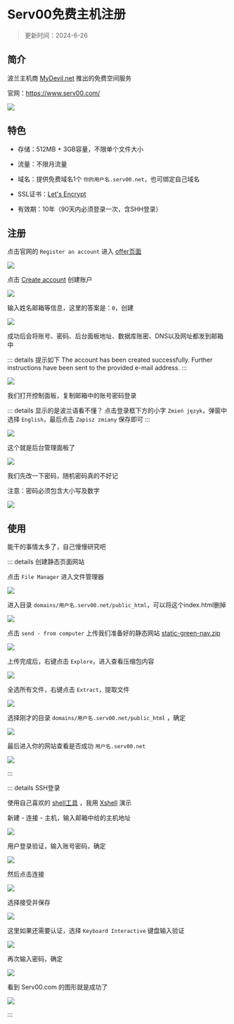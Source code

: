 # Serv00免费主机注册

> 更新时间：2024-6-26


## 简介

波兰主机商 [MyDevil.net](http://www.mydevil.net/) 推出的免费空间服务

官网：https://www.serv00.com/

![](/server/serv00/serv00-01.png)


## 特色

* 存储：512MB + 3GB容量，不限单个文件大小

* 流量：不限月流量

* 域名：提供免费域名1个 `你的用户名.serv00.net`，也可绑定自己域名

* SSL证书：[Let's Encrypt](https://letsencrypt.org/zh-cn/)

* 有效期：10年（90天内必须登录一次，含SHH登录）


## 注册

点击官网的 `Register an account` 进入 [offer页面](https://www.serv00.com/offer)

![](/server/serv00/serv00-02.png)


点击 [Create account](https://www.serv00.com/offer/create_new_account) 创建账户

![](/server/serv00/serv00-03.png)

输入姓名邮箱等信息，这里的答案是：`0`，创建

![](/server/serv00/serv00-04.png)

成功后会将账号、密码、后台面板地址、数据库账密、DNS以及网址都发到邮箱中

::: details 提示如下
The account has been created successfully. Further instructions have been sent to the provided e-mail address.
:::

![](/server/serv00/serv00-05.png)

我们打开控制面板，复制邮箱中的账号密码登录

::: details 显示的是波兰语看不懂？
点击登录框下方的小字 `Zmień język`，弹窗中选择 `English`，最后点击 `Zapisz zmiany` 保存即可
:::

![](/server/serv00/serv00-06.png)

这个就是后台管理面板了

![](/server/serv00/serv00-07.png)

我们先改一下密码，随机密码真的不好记

注意：密码必须包含大小写及数字

![](/server/serv00/serv00-08.png)





## 使用

能干的事情太多了，自己慢慢研究吧


::: details 创建静态页面网站

点击 `File Manager` 进入文件管理器

![](/server/serv00/serv00-09.png)

进入目录 `domains/用户名.serv00.net/public_html`，可以将这个index.html删掉

![](/server/serv00/serv00-10.png)

点击 `send - from computer` 上传我们准备好的静态网站 [static-green-nav.zip](https://dzp.lanzouj.com/ikleX22s6hyf)

![](/server/serv00/serv00-11.png)

上传完成后，右键点击 `Explore`，进入查看压缩包内容

![](/server/serv00/serv00-12.png)

全选所有文件，右键点击 `Extract`，提取文件

![](/server/serv00/serv00-13.png)

选择刚才的目录 `domains/用户名.serv00.net/public_html` ，确定

![](/server/serv00/serv00-14.png)

最后进入你的网站查看是否成功 `用户名.serv00.net`

![](/server/serv00/serv00-15.png)

:::






::: details SSH登录

使用自己喜欢的 [shell工具](../shell/) ，我用 [Xshell](../shell/Xshell.md) 演示

新建 - 连接 - 主机，输入邮箱中给的主机地址

![](/server/serv00/serv00-16.png)

用户登录验证，输入账号密码，确定

![](/server/serv00/serv00-17.png)

然后点击连接

![](/server/serv00/serv00-18.png)

选择接受并保存

![](/server/serv00/serv00-19.png)

这里如果还需要认证，选择 `Keyboard Interactive` 键盘输入验证

![](/server/serv00/serv00-20.png)

再次输入密码，确定

![](/server/serv00/serv00-21.png)

看到 Serv00.com 的图形就是成功了

![](/server/serv00/serv00-22.png)

:::